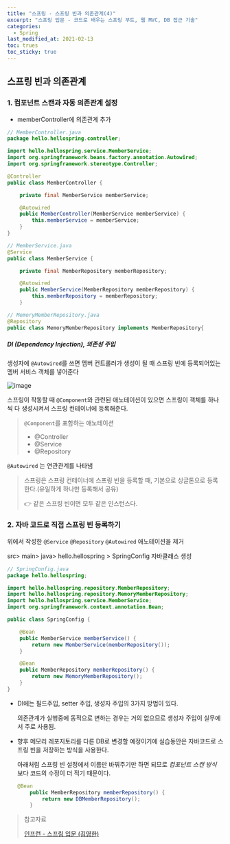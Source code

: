 ```yaml
---
title: "스프링 - 스프링 빈과 의존관계(4)"
excerpt: "스프링 입문 - 코드로 배우는 스프링 부트, 웹 MVC, DB 접근 기술"
categories:
  - Spring
last_modified_at: 2021-02-13
toc: trues
toc_sticky: true
---
```


## 스프링 빈과 의존관계

### 1. 컴포넌트 스캔과 자동 의존관계 설정

- memberController에 의존관계 추가

```java
// MemberController.java
package hello.hellospring.controller;

import hello.hellospring.service.MemberService;
import org.springframework.beans.factory.annotation.Autowired;
import org.springframework.stereotype.Controller;

@Controller
public class MemberController {

    private final MemberService memberService;

    @Autowired
    public MemberController(MemberService memberService) {
        this.memberService = memberService;
    }
}
```

```java
// MemberService.java
@Service
public class MemberService {

    private final MemberRepository memberRepository;

    @Autowired
    public MemberService(MemberRepository memberRepository) {
        this.memberRepository = memberRepository;
    }
```

```java
// MemoryMemberRepository.java
@Repository
public class MemoryMemberRepository implements MemberRepository{
```



##### DI (Dependency Injection), 의존성 주입

생성자에 `@Autowired`를 쓰면 멤버 컨트롤러가 생성이 될 때 스프링 빈에 등록되어있는 멤버 서비스 객체를 넣어준다

![image](https://user-images.githubusercontent.com/17541671/107797524-6152aa80-6d9e-11eb-9b42-ff415986492a.png)

스프링이 작동할 때 `@Component`와 관련된 애노테이션이 있으면 스프링이 객체를 하나씩 다 생성시켜서 스프링 컨테이너에 등록해준다.

> `@Component`를 포함하는 애노테이션
>
> - @Controller
> - @Service
> - @Repository

`@Autowired` 는 연관관계를 나타냄

> 스프링은 스프링 컨테이너에 스프링 빈을 등록할 때, 기본으로 싱글톤으로 등록한다.(유일하게 하나만 등록해서 공유)
>
> 👉 같은 스프링 빈이면 모두 같은 인스턴스다.



### 2. 자바 코드로 직접 스프링 빈 등록하기

위에서 작성한 `@Service` `@Repository` `@Autowired` 애노테이션을 제거

src> main> java> hello.hellospring > SpringConfig 자바클래스 생성

```java
// SpringConfig.java
package hello.hellospring;

import hello.hellospring.repository.MemberRepository;
import hello.hellospring.repository.MemoryMemberRepository;
import hello.hellospring.service.MemberService;
import org.springframework.context.annotation.Bean;

public class SpringConfig {

    @Bean
    public MemberService memberService() {
        return new MemberService(memberRepository());
    }

    @Bean
    public MemberRepository memberRepository() {
        return new MemoryMemberRepository();
    }
}
```

- DI에는 필드주입, setter 주입, 생성자 주입의 3가지 방법이 있다.

   의존관계가 실행중에 동적으로 변하는 경우는 거의 없으므로 생성자 주입이 실무에서 주로 사용됨.

- 향후 메모리 레포지토리를 다른 DB로 변경할 예정이기에 실습동안은 자바코드로 스프링 빈을 저장하는 방식을 사용한다.

  아래처럼 스프링 빈 설정에서 이름만 바꿔주기만 하면 되므로 *컴포넌트 스캔 방식* 보다 코드의 수정이 더 적기 때문이다.

  ```java
  @Bean
      public MemberRepository memberRepository() {
          return new DBMemberRepository();
      }
  ```

  



>참고자료
>
>[인프런 - 스프링 입문 (김영한)](https://www.inflearn.com/course/%EC%8A%A4%ED%94%84%EB%A7%81-%EC%9E%85%EB%AC%B8-%EC%8A%A4%ED%94%84%EB%A7%81%EB%B6%80%ED%8A%B8)